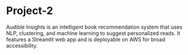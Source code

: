 # Project-2
Audible Insights is an intelligent book recommendation system that uses NLP, clustering, and machine learning to suggest personalized reads. It features a Streamlit web app and is deployable on AWS for broad accessibility.

